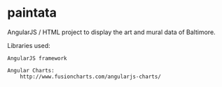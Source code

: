# paintata
AngularJS / HTML project to display the art and mural data of Baltimore.


Libraries used:

    AngularJS framework

    Angular Charts:
        http://www.fusioncharts.com/angularjs-charts/